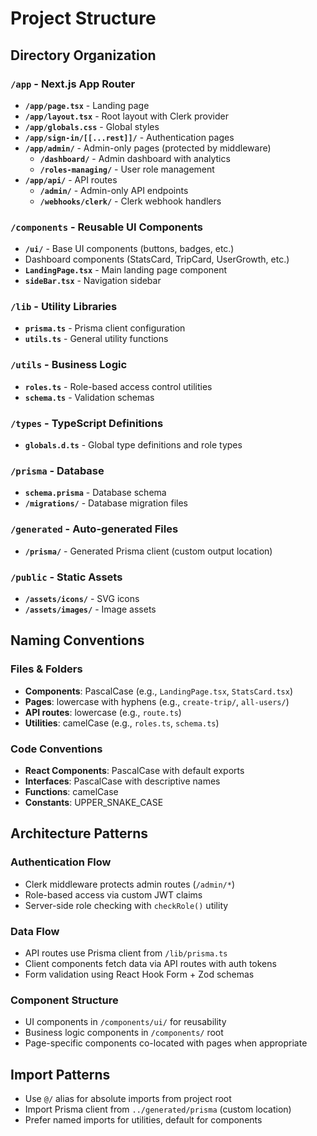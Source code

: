 # Project Structure

## Directory Organization

### `/app` - Next.js App Router
- **`/app/page.tsx`** - Landing page
- **`/app/layout.tsx`** - Root layout with Clerk provider
- **`/app/globals.css`** - Global styles
- **`/app/sign-in/[[...rest]]/`** - Authentication pages
- **`/app/admin/`** - Admin-only pages (protected by middleware)
  - **`/dashboard/`** - Admin dashboard with analytics
  - **`/roles-managing/`** - User role management
- **`/app/api/`** - API routes
  - **`/admin/`** - Admin-only API endpoints
  - **`/webhooks/clerk/`** - Clerk webhook handlers

### `/components` - Reusable UI Components
- **`/ui/`** - Base UI components (buttons, badges, etc.)
- Dashboard components (StatsCard, TripCard, UserGrowth, etc.)
- **`LandingPage.tsx`** - Main landing page component
- **`sideBar.tsx`** - Navigation sidebar

### `/lib` - Utility Libraries
- **`prisma.ts`** - Prisma client configuration
- **`utils.ts`** - General utility functions

### `/utils` - Business Logic
- **`roles.ts`** - Role-based access control utilities
- **`schema.ts`** - Validation schemas

### `/types` - TypeScript Definitions
- **`globals.d.ts`** - Global type definitions and role types

### `/prisma` - Database
- **`schema.prisma`** - Database schema
- **`/migrations/`** - Database migration files

### `/generated` - Auto-generated Files
- **`/prisma/`** - Generated Prisma client (custom output location)

### `/public` - Static Assets
- **`/assets/icons/`** - SVG icons
- **`/assets/images/`** - Image assets

## Naming Conventions

### Files & Folders
- **Components**: PascalCase (e.g., `LandingPage.tsx`, `StatsCard.tsx`)
- **Pages**: lowercase with hyphens (e.g., `create-trip/`, `all-users/`)
- **API routes**: lowercase (e.g., `route.ts`)
- **Utilities**: camelCase (e.g., `roles.ts`, `schema.ts`)

### Code Conventions
- **React Components**: PascalCase with default exports
- **Interfaces**: PascalCase with descriptive names
- **Functions**: camelCase
- **Constants**: UPPER_SNAKE_CASE

## Architecture Patterns

### Authentication Flow
- Clerk middleware protects admin routes (`/admin/*`)
- Role-based access via custom JWT claims
- Server-side role checking with `checkRole()` utility

### Data Flow
- API routes use Prisma client from `/lib/prisma.ts`
- Client components fetch data via API routes with auth tokens
- Form validation using React Hook Form + Zod schemas

### Component Structure
- UI components in `/components/ui/` for reusability
- Business logic components in `/components/` root
- Page-specific components co-located with pages when appropriate

## Import Patterns
- Use `@/` alias for absolute imports from project root
- Import Prisma client from `../generated/prisma` (custom location)
- Prefer named imports for utilities, default for components